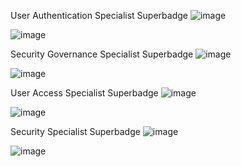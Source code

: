 User Authentication Specialist Superbadge
![image](https://github.com/smartinternz02/SI-GuidedProject-605002-1705741939/assets/145829884/6eb4e207-e115-4c4b-9aab-4ed1b5f7a606)

![image](https://github.com/smartinternz02/SI-GuidedProject-605002-1705741939/assets/145829884/430ff29d-ef8c-4ab4-8ab4-493e55b12d8e)





Security Governance Specialist Superbadge
![image](https://github.com/smartinternz02/SI-GuidedProject-605002-1705741939/assets/145829884/adce513c-2280-465f-8b76-69205bd7e999)

![image](https://github.com/smartinternz02/SI-GuidedProject-605002-1705741939/assets/145829884/4693c40e-f083-4cce-a5ba-7d078e76146c)






User Access Specialist Superbadge
![image](https://github.com/smartinternz02/SI-GuidedProject-605002-1705741939/assets/145829884/b7371a28-58e9-44ec-b877-a8b80bd8f051)

![image](https://github.com/smartinternz02/SI-GuidedProject-605002-1705741939/assets/145829884/e19c4bd0-1d2a-4b58-a8f7-7c878f3173b4)






Security Specialist Superbadge
![image](https://github.com/smartinternz02/SI-GuidedProject-605002-1705741939/assets/145829884/b15f5938-2d6b-4641-aebe-9a706b188d88)

![image](https://github.com/smartinternz02/SI-GuidedProject-605002-1705741939/assets/145829884/e1db7caa-b3b9-45b8-960d-f8bc43644530)
